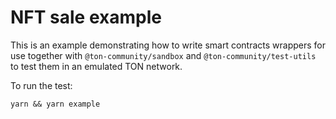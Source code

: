 # NFT sale example

This is an example demonstrating how to write smart contracts wrappers for use together with `@ton-community/sandbox` and `@ton-community/test-utils` to test them in an emulated TON network.

To run the test:
```
yarn && yarn example
```